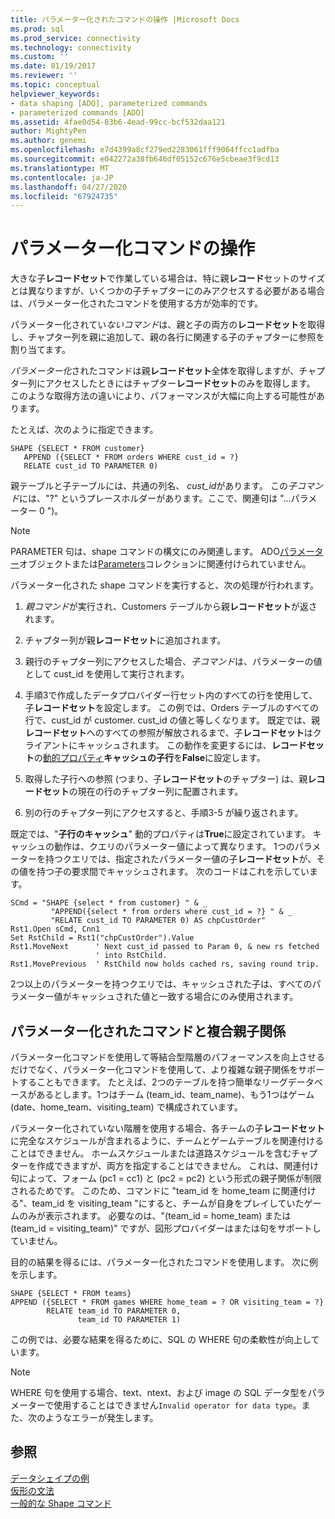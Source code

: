 ```yaml
---
title: パラメーター化されたコマンドの操作 |Microsoft Docs
ms.prod: sql
ms.prod_service: connectivity
ms.technology: connectivity
ms.custom: ''
ms.date: 01/19/2017
ms.reviewer: ''
ms.topic: conceptual
helpviewer_keywords:
- data shaping [ADO], parameterized commands
- parameterized commands [ADO]
ms.assetid: 4fae0d54-83b6-4ead-99cc-bcf532daa121
author: MightyPen
ms.author: genemi
ms.openlocfilehash: e7d4399a8cf279ed2283061fff9064ffcc1adfba
ms.sourcegitcommit: e042272a38fb646df05152c676e5cbeae3f9cd13
ms.translationtype: MT
ms.contentlocale: ja-JP
ms.lasthandoff: 04/27/2020
ms.locfileid: "67924735"
---
```

# <a name="operation-of-parameterized-commands"></a>パラメーター化コマンドの操作
大きな子**レコードセット**で作業している場合は、特に親**レコード**セットのサイズとは異なりますが、いくつかの子チャプターにのみアクセスする必要がある場合は、パラメーター化されたコマンドを使用する方が効率的です。  
  
 パラメーター化されてい*ないコマンド*は、親と子の両方の**レコードセット**を取得し、チャプター列を親に追加して、親の各行に関連する子のチャプターに参照を割り当てます。  
  
 *パラメーター化*されたコマンドは親**レコードセット**全体を取得しますが、チャプター列にアクセスしたときにはチャプター**レコードセット**のみを取得します。 このような取得方法の違いにより、パフォーマンスが大幅に向上する可能性があります。  
  
 たとえば、次のように指定できます。  
  
```  
SHAPE {SELECT * FROM customer}   
   APPEND ({SELECT * FROM orders WHERE cust_id = ?}   
   RELATE cust_id TO PARAMETER 0)  
```  
  
 親テーブルと子テーブルには、共通の列名、 *cust_id*があります。 この*子コマンド*には、"?" というプレースホルダーがあります。ここで、関連句は "...パラメーター 0 ")。  
  
> [!NOTE]
>  PARAMETER 句は、shape コマンドの構文にのみ関連します。 ADO[パラメーター](../../../ado/reference/ado-api/parameter-object.md)オブジェクトまたは[Parameters](../../../ado/reference/ado-api/parameters-collection-ado.md)コレクションに関連付けられていません。  
  
 パラメーター化された shape コマンドを実行すると、次の処理が行われます。  
  
1.  *親コマンド*が実行され、Customers テーブルから親**レコードセット**が返されます。  
  
2.  チャプター列が親**レコードセット**に追加されます。  
  
3.  親行のチャプター列にアクセスした場合、*子コマンド*は、パラメーターの値として cust_id を使用して実行されます。  
  
4.  手順3で作成したデータプロバイダー行セット内のすべての行を使用して、子**レコードセット**を設定します。 この例では、Orders テーブルのすべての行で、cust_id が customer. cust_id の値と等しくなります。 既定では、親**レコードセット**へのすべての参照が解放されるまで、子**レコードセット**はクライアントにキャッシュされます。 この動作を変更するには、**レコードセット**の[動的プロパティ](../../../ado/reference/ado-api/ado-dynamic-property-index.md)**キャッシュの子行**を**False**に設定します。  
  
5.  取得した子行への参照 (つまり、子**レコードセット**のチャプター) は、親**レコードセット**の現在の行のチャプター列に配置されます。  
  
6.  別の行のチャプター列にアクセスすると、手順3-5 が繰り返されます。  
  
 既定では、"**子行のキャッシュ**" 動的プロパティは**True**に設定されています。 キャッシュの動作は、クエリのパラメーター値によって異なります。 1つのパラメーターを持つクエリでは、指定されたパラメーター値の子**レコードセット**が、その値を持つ子の要求間でキャッシュされます。 次のコードはこれを示しています。  
  
```  
SCmd = "SHAPE {select * from customer} " & _  
         "APPEND({select * from orders where cust_id = ?} " & _  
         "RELATE cust_id TO PARAMETER 0) AS chpCustOrder"  
Rst1.Open sCmd, Cnn1  
Set RstChild = Rst1("chpCustOrder").Value  
Rst1.MoveNext      ' Next cust_id passed to Param 0, & new rs fetched   
                   ' into RstChild.  
Rst1.MovePrevious  ' RstChild now holds cached rs, saving round trip.  
```  
  
 2つ以上のパラメーターを持つクエリでは、キャッシュされた子は、すべてのパラメーター値がキャッシュされた値と一致する場合にのみ使用されます。  
  
## <a name="parameterized-commands-and-complex-parent-child-relations"></a>パラメーター化されたコマンドと複合親子関係  
 パラメーター化コマンドを使用して等結合型階層のパフォーマンスを向上させるだけでなく、パラメーター化コマンドを使用して、より複雑な親子関係をサポートすることもできます。 たとえば、2つのテーブルを持つ簡単なリーグデータベースがあるとします。1つはチーム (team_id、team_name)、もう1つはゲーム (date、home_team、visiting_team) で構成されています。  
  
 パラメーター化されていない階層を使用する場合、各チームの子**レコードセット**に完全なスケジュールが含まれるように、チームとゲームテーブルを関連付けることはできません。 ホームスケジュールまたは道路スケジュールを含むチャプターを作成できますが、両方を指定することはできません。 これは、関連付け句によって、フォーム (pc1 = cc1) と (pc2 = pc2) という形式の親子関係が制限されるためです。 このため、コマンドに "team_id を home_team に関連付ける"、team_id を visiting_team "にすると、チームが自身をプレイしていたゲームのみが表示されます。 必要なのは、"(team_id = home_team) または (team_id = visiting_team)" ですが、図形プロバイダーはまたは句をサポートしていません。  
  
 目的の結果を得るには、パラメーター化されたコマンドを使用します。 次に例を示します。  
  
```  
SHAPE {SELECT * FROM teams}   
APPEND ({SELECT * FROM games WHERE home_team = ? OR visiting_team = ?}   
        RELATE team_id TO PARAMETER 0,   
               team_id TO PARAMETER 1)   
```  
  
 この例では、必要な結果を得るために、SQL の WHERE 句の柔軟性が向上しています。  
  
> [!NOTE]
>  WHERE 句を使用する場合、text、ntext、および image の SQL データ型をパラメーターで使用することはできません`Invalid operator for data type`。また、次のようなエラーが発生します。  
  
## <a name="see-also"></a>参照  
 [データシェイプの例](../../../ado/guide/data/data-shaping-example.md)   
 [仮形の文法](../../../ado/guide/data/formal-shape-grammar.md)   
 [一般的な Shape コマンド](../../../ado/guide/data/shape-commands-in-general.md)
